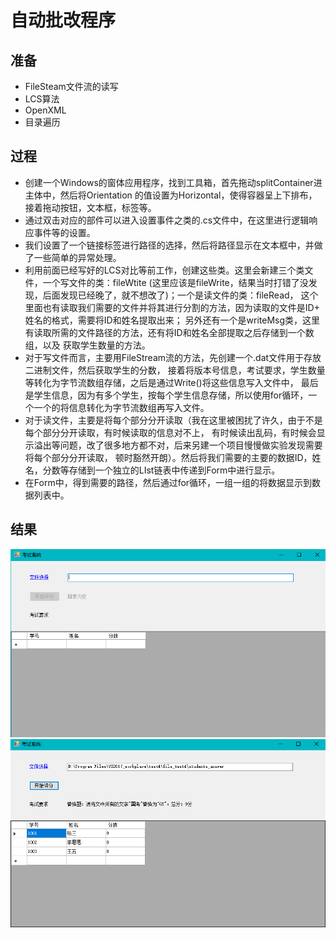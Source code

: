 # 自动批改程序
## 准备
* FileSteam文件流的读写
* LCS算法
* OpenXML
* 目录遍历
## 过程
* 创建一个Windows的窗体应用程序，找到工具箱，首先拖动splitContainer进主体中，然后将Orientation
的值设置为Horizontal，使得容器呈上下排布，接着拖动按钮，文本框，标签等。
* 通过双击对应的部件可以进入设置事件之类的.cs文件中，在这里进行逻辑响应事件等的设置。
* 我们设置了一个链接标签进行路径的选择，然后将路径显示在文本框中，并做了一些简单的异常处理。
* 利用前面已经写好的LCS对比等前工作，创建这些类。这里会新建三个类文件，一个写文件的类：fileWtite
(这里应该是fileWrite，结果当时打错了没发现，后面发现已经晚了，就不想改了)；一个是读文件的类：fileRead，
这个里面也有读取我们需要的文件并将其进行分割的方法，因为读取的文件是ID+ 姓名的格式，需要将ID和姓名提取出来；
另外还有一个是writeMsg类，这里有读取所需的文件路径的方法，还有将ID和姓名全部提取之后存储到一个数组，以及
获取学生数量的方法。
* 对于写文件而言，主要用FileStream流的方法，先创建一个.dat文件用于存放二进制文件，然后获取学生的分数，
接着将版本号信息，考试要求，学生数量等转化为字节流数组存储，之后是通过Write()将这些信息写入文件中，
最后是学生信息，因为有多个学生，按每个学生信息存储，所以使用for循环，一个一个的将信息转化为字节流数组再写入文件。
* 对于读文件，主要是将每个部分分开读取（我在这里被困扰了许久，由于不是每个部分分开读取，有时候读取的信息对不上，
有时候读出乱码，有时候会显示溢出等问题，改了很多地方都不对，后来另建一个项目慢慢做实验发现需要将每个部分分开读取，
顿时豁然开朗）。然后将我们需要的主要的数据ID，姓名，分数等存储到一个独立的LIst链表中传递到Form中进行显示。
* 在Form中，得到需要的路径，然后通过for循环，一组一组的将数据显示到数据列表中。
## 结果
![ImageText](https://raw.githubusercontent.com/D-Shanks/CSharp/master/test4/img/12.png)
![ImageText](https://raw.githubusercontent.com/D-Shanks/CSharp/master/test4/img/412.png)
